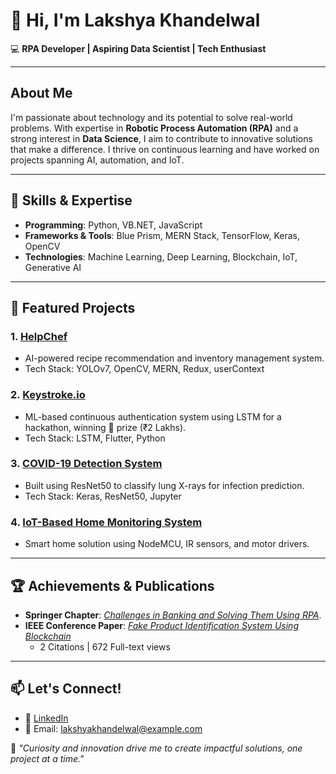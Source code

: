 # 👋 Hi, I'm Lakshya Khandelwal  

💻 **RPA Developer | Aspiring Data Scientist | Tech Enthusiast**  

---

## About Me  
I'm passionate about technology and its potential to solve real-world problems. With expertise in **Robotic Process Automation (RPA)** and a strong interest in **Data Science**, I aim to contribute to innovative solutions that make a difference. I thrive on continuous learning and have worked on projects spanning AI, automation, and IoT.  

---

## 🔧 Skills & Expertise  
- **Programming**: Python, VB.NET, JavaScript  
- **Frameworks & Tools**: Blue Prism, MERN Stack, TensorFlow, Keras, OpenCV  
- **Technologies**: Machine Learning, Deep Learning, Blockchain, IoT, Generative AI  

---

## 🌟 Featured Projects  
### 1. [**HelpChef**](https://github.com/Lakshya223/Khana)  
- AI-powered recipe recommendation and inventory management system.  
- Tech Stack: YOLOv7, OpenCV, MERN, Redux, userContext  

### 2. [**Keystroke.io**](https://github.com/Lakshya223/biometrics)  
- ML-based continuous authentication system using LSTM for a hackathon, winning 🥉 prize (₹2 Lakhs).  
- Tech Stack: LSTM, Flutter, Python  

### 3. [**COVID-19 Detection System**](https://github.com/Lakshya223/COVID-19-CLASSIFICATION-USING-X-RAY-IMAGES)  
- Built using ResNet50 to classify lung X-rays for infection prediction.  
- Tech Stack: Keras, ResNet50, Jupyter  

### 4. [**IoT-Based Home Monitoring System**](https://github.com/Lakshya223/Iot-Based-Home-Monitoring-System)  
- Smart home solution using NodeMCU, IR sensors, and motor drivers.   

---

## 🏆 Achievements & Publications  
- **Springer Chapter**: [*Challenges in Banking and Solving Them Using RPA*](https://link.springer.com/chapter/10.1007/978-981-19-8296-5_6).  
- **IEEE Conference Paper**: [*Fake Product Identification System Using Blockchain*](https://doi.org/10.1109/I4C57141.2022.10057923)  
  - 2 Citations | 672 Full-text views  

---

## 📫 Let's Connect!  
- 💼 [LinkedIn](https://www.linkedin.com/in/lakshyakhandelwal223/)  
- 📩 Email: lakshyakhandelwal@example.com  

🌟 *"Curiosity and innovation drive me to create impactful solutions, one project at a time."*
